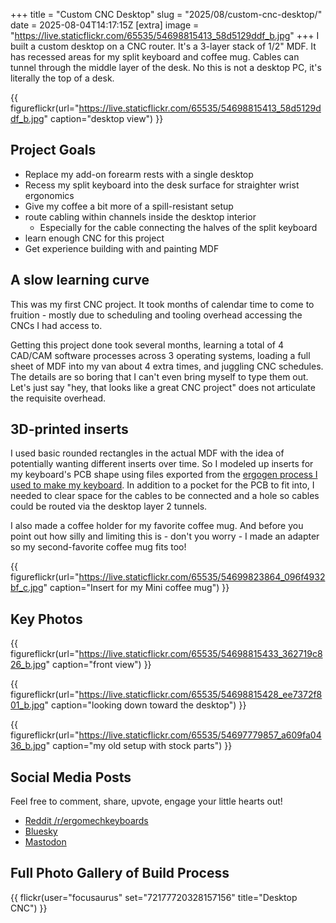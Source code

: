 +++
title = "Custom CNC Desktop"
slug = "2025/08/custom-cnc-desktop/"
date = 2025-08-04T14:17:15Z
[extra]
image = "https://live.staticflickr.com/65535/54698815413_58d5129ddf_b.jpg"
+++
I built a custom desktop on a CNC router. It's a 3-layer stack of 1/2" MDF. It has recessed areas for my split keyboard and coffee mug. Cables can tunnel through the middle layer of the desk. No this is not a desktop PC, it's literally the top of a desk.

{{ figureflickr(url="https://live.staticflickr.com/65535/54698815413_58d5129ddf_b.jpg" caption="desktop view") }}

## Project Goals

* Replace my add-on forearm rests with a single desktop
* Recess my split keyboard into the desk surface for straighter wrist ergonomics
* Give my coffee a bit more of a spill-resistant setup
* route cabling within channels inside the desktop interior
  * Especially for the cable connecting the halves of the split keyboard
* learn enough CNC for this project
* Get experience building with and painting MDF

## A slow learning curve

This was my first CNC project. It took months of calendar time to come to fruition - mostly due to scheduling and tooling overhead accessing the CNCs I had access to.

Getting this project done took several months, learning a total of 4 CAD/CAM software processes across 3 operating systems, loading a full sheet of MDF into my van about 4 extra times, and juggling CNC schedules. The details are so boring that I can't even bring myself to type them out. Let's just say "hey, that looks like a great CNC project" does not articulate the requisite overhead.

## 3D-printed inserts

I used basic rounded rectangles in the actual MDF with the idea of potentially wanting different inserts over time. So I modeled up inserts for my keyboard's PCB shape using files exported from the [ergogen process I used to make my keyboard](/problog/2024/05/kipra-keyboard/). In addition to a pocket for the PCB to fit into, I needed to clear space for the cables to be connected and a hole so cables could be routed via the desktop layer 2 tunnels.

I also made a coffee holder for my favorite coffee mug. And before you point out how silly and limiting this is - don't you worry - I made an adapter so my second-favorite coffee mug fits too!

{{ figureflickr(url="https://live.staticflickr.com/65535/54699823864_096f4932bf_c.jpg" caption="Insert for my Mini coffee mug") }}


## Key Photos

{{ figureflickr(url="https://live.staticflickr.com/65535/54698815433_362719c826_b.jpg" caption="front view") }}

{{ figureflickr(url="https://live.staticflickr.com/65535/54698815428_ee7372f801_b.jpg" caption="looking down toward the desktop") }}

{{ figureflickr(url="https://live.staticflickr.com/65535/54697779857_a609fa0436_b.jpg" caption="my old setup with stock parts") }}

## Social Media Posts

Feel free to comment, share, upvote, engage your little hearts out!

- [Reddit /r/ergomechkeyboards](https://www.reddit.com/r/ErgoMechKeyboards/comments/1micni6/split_keyboard_recessed_into_custom_cnc_desktop/)
- [Bluesky](https://bsky.app/profile/peterlyons.com/post/3lvo6s454rk27)
- [Mastodon](https://recurse.social/@focusaurus/114977320565550400)

## Full Photo Gallery of Build Process

{{ flickr(user="focusaurus" set="72177720328157156" title="Desktop CNC") }}
